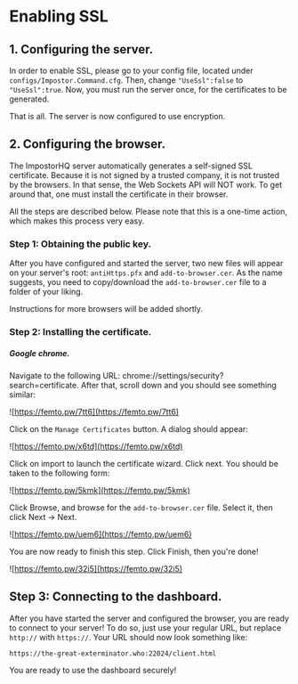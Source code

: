 # Enabling SSL

## 1. Configuring the server.

In order to enable SSL, please go to your config file, located under `configs/Impostor.Command.cfg`. Then, change `"UseSsl":false` to `"UseSsl":true`. Now, you must run the server once, for the certificates to be generated.

That is all. The server is now configured to use encryption.

## 2. Configuring the browser.

The ImpostorHQ server automatically generates a self-signed SSL certificate. Because it is not signed by a trusted company, it is not trusted by the browsers. In that sense, the Web Sockets API will NOT work. To get around that, one must install the certificate in their browser.

All the steps are described below. Please note that this is a one-time action, which makes this process very easy.

### Step 1: Obtaining the public key.

After you have configured and started the server, two new files will appear on your server's root: `antiHttps.pfx` and `add-to-browser.cer`. As the name suggests, you need to copy/download the `add-to-browser.cer` file to a folder of your liking.

Instructions for more browsers will be added shortly.

### Step 2: Installing the certificate.

##### Google chrome.

Navigate to the following URL: chrome://settings/security?search=certificate. After that, scroll down and you should see something similar:

![https://femto.pw/7tt6](https://femto.pw/7tt6)

Click on the `Manage Certificates` button. A dialog should appear:

![https://femto.pw/x6td](https://femto.pw/x6td)

Click on import to launch the certificate wizard. Click next. You should be taken to the following form:

![https://femto.pw/5kmk](https://femto.pw/5kmk)

Click Browse, and browse for the `add-to-browser.cer` file. Select it, then click Next -> Next.

![https://femto.pw/uem6](https://femto.pw/uem6)

You are now ready to finish this step. Click Finish, then you're done!

![https://femto.pw/32i5](https://femto.pw/32i5)



## Step 3: Connecting to the dashboard.

After you have started the server and configured the browser, you are ready to connect to your server! To do so, just use your regular URL, but replace `http://` with `https://`. Your URL should now look something like:

 `https://the-great-exterminator.who:22024/client.html`

You are ready to use the dashboard securely!
